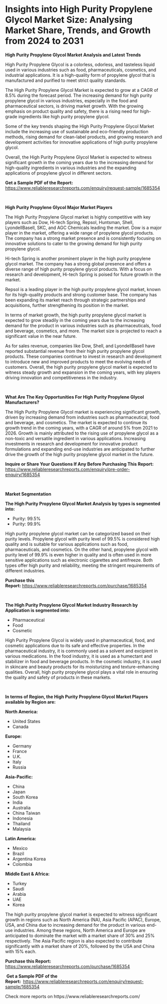 <p><h1>Insights into High Purity Propylene Glycol Market Size: Analysing Market Share, Trends, and Growth from 2024 to 2031</h1></p><p><strong>High Purity Propylene Glycol Market Analysis and Latest Trends</strong></p>
<p><p>High Purity Propylene Glycol is a colorless, odorless, and tasteless liquid used in various industries such as food, pharmaceuticals, cosmetics, and industrial applications. It is a high-quality form of propylene glycol that is manufactured and purified to meet strict quality standards.</p><p>The High Purity Propylene Glycol Market is expected to grow at a CAGR of 8.5% during the forecast period. The increasing demand for high purity propylene glycol in various industries, especially in the food and pharmaceutical sectors, is driving market growth. With the growing emphasis on product quality and safety, there is a rising need for high-grade ingredients like high purity propylene glycol.</p><p>Some of the key trends shaping the High Purity Propylene Glycol Market include the increasing use of sustainable and eco-friendly production methods, rising demand for clean-label products, and growing research and development activities for innovative applications of high purity propylene glycol.</p><p>Overall, the High Purity Propylene Glycol Market is expected to witness significant growth in the coming years due to the increasing demand for high-quality ingredients in various industries and the expanding applications of propylene glycol in different sectors.</p></p>
<p><strong>Get a Sample PDF of the Report:&nbsp;</strong> <a href="https://www.reliableresearchreports.com/enquiry/request-sample/1685354">https://www.reliableresearchreports.com/enquiry/request-sample/1685354</a></p>
<p>&nbsp;</p>
<p><strong>High Purity Propylene Glycol Major Market Players</strong></p>
<p><p>The High Purity Propylene Glycol market is highly competitive with key players such as Dow, Hi-tech Spring, Repsol, Huntsman, Shell, LyondellBasell, SKC, and AGC Chemicals leading the market. Dow is a major player in the market, offering a wide range of propylene glycol products. The company has a strong market presence and is consistently focusing on innovative solutions to cater to the growing demand for high purity propylene glycol.</p><p>Hi-tech Spring is another prominent player in the high purity propylene glycol market. The company has a strong global presence and offers a diverse range of high purity propylene glycol products. With a focus on research and development, Hi-tech Spring is poised for future growth in the market.</p><p>Repsol is a leading player in the high purity propylene glycol market, known for its high-quality products and strong customer base. The company has been expanding its market reach through strategic partnerships and acquisitions, further strengthening its position in the market.</p><p>In terms of market growth, the high purity propylene glycol market is expected to grow steadily in the coming years due to the increasing demand for the product in various industries such as pharmaceuticals, food and beverage, cosmetics, and more. The market size is projected to reach a significant value in the near future.</p><p>As for sales revenue, companies like Dow, Shell, and LyondellBasell have reported substantial revenue from their high purity propylene glycol products. These companies continue to invest in research and development to introduce new and improved products to meet the evolving needs of customers. Overall, the high purity propylene glycol market is expected to witness steady growth and expansion in the coming years, with key players driving innovation and competitiveness in the industry.</p></p>
<p>&nbsp;</p>
<p><strong>What Are The Key Opportunities For High Purity Propylene Glycol Manufacturers?</strong></p>
<p><p>The High Purity Propylene Glycol market is experiencing significant growth, driven by increasing demand from industries such as pharmaceutical, food and beverage, and cosmetics. The market is expected to continue its growth trend in the coming years, with a CAGR of around 5% from 2021 to 2026. Growth is mainly attributed to the rising use of propylene glycol as a non-toxic and versatile ingredient in various applications. Increasing investments in research and development for innovative product formulations and expanding end-use industries are anticipated to further drive the growth of the high purity propylene glycol market in the future.</p></p>
<p><strong>Inquire or Share Your Questions If Any Before Purchasing This Report:</strong> <a href="https://www.reliableresearchreports.com/enquiry/pre-order-enquiry/1685354">https://www.reliableresearchreports.com/enquiry/pre-order-enquiry/1685354</a></p>
<p>&nbsp;</p>
<p><strong>Market Segmentation</strong></p>
<p><strong>The High Purity Propylene Glycol Market Analysis by types is segmented into:</strong></p>
<p><ul><li>Purity: 99.5%</li><li>Purity: 99.9%</li></ul></p>
<p><p>High purity propylene glycol market can be categorized based on their purity levels. Propylene glycol with purity level of 99.5% is considered high quality and is suitable for various applications such as food, pharmaceuticals, and cosmetics. On the other hand, propylene glycol with purity level of 99.9% is even higher in quality and is often used in more sensitive applications such as electronic cigarettes and antifreeze. Both types offer high purity and reliability, meeting the stringent requirements of different industries.</p></p>
<p><strong>Purchase this Report:&nbsp;</strong><a href="https://www.reliableresearchreports.com/purchase/1685354">https://www.reliableresearchreports.com/purchase/1685354</a></p>
<p>&nbsp;</p>
<p><strong>The High Purity Propylene Glycol Market Industry Research by Application is segmented into:</strong></p>
<p><ul><li>Pharmaceutical</li><li>Food</li><li>Cosmetic</li></ul></p>
<p><p>High Purity Propylene Glycol is widely used in pharmaceutical, food, and cosmetic applications due to its safe and effective properties. In the pharmaceutical industry, it is commonly used as a solvent and excipient in various medications. In the food industry, it is used as a humectant and stabilizer in food and beverage products. In the cosmetic industry, it is used in skincare and beauty products for its moisturizing and texture-enhancing qualities. Overall, high purity propylene glycol plays a vital role in ensuring the quality and safety of products in these markets.</p></p>
<p>&nbsp;</p>
<p><strong>In terms of Region, the High Purity Propylene Glycol Market Players available by Region are:</strong></p>
<p>
    <p> <strong> North America: </strong>
        <ul>
            <li>United States</li>
            <li>Canada</li>
        </ul>
        </p> 
    <p> <strong> Europe: </strong>
        <ul>
            <li>Germany</li>
            <li>France</li>
            <li>U.K.</li>
            <li>Italy</li>
            <li>Russia</li>
        </ul>
        </p> 
    <p> <strong> Asia-Pacific: </strong>
        <ul>
            <li>China</li>
            <li>Japan</li>
            <li>South Korea</li>
            <li>India</li>
            <li>Australia</li>
            <li>China Taiwan</li>
            <li>Indonesia</li>
            <li>Thailand</li>
            <li>Malaysia</li>
        </ul>
        </p> 
    <p> <strong> Latin America: </strong>
        <ul>
            <li>Mexico</li>
            <li>Brazil</li>
            <li>Argentina Korea</li>
            <li>Colombia</li>
        </ul>
        </p> 
    <p> <strong> Middle East & Africa: </strong>
        <ul>
            <li>Turkey</li>
            <li>Saudi</li>
            <li>Arabia</li>
            <li>UAE</li>
            <li>Korea</li>
        </ul>
    </p>
    </p>
<p><p>The high purity propylene glycol market is expected to witness significant growth in regions such as North America (NA), Asia Pacific (APAC), Europe, USA, and China due to increasing demand for the product in various end-use industries. Among these regions, North America and Europe are anticipated to dominate the market with a market share of 30% and 25% respectively. The Asia Pacific region is also expected to contribute significantly with a market share of 20%, followed by the USA and China with 15% each.</p></p>
<p><strong>Purchase this Report: </strong><a href="https://www.reliableresearchreports.com/purchase/1685354">https://www.reliableresearchreports.com/purchase/1685354</a></p>
<p>&nbsp;<strong>Get a Sample PDF of the Report:&nbsp;&nbsp;</strong><a href="https://www.reliableresearchreports.com/enquiry/request-sample/1685354">https://www.reliableresearchreports.com/enquiry/request-sample/1685354</a></p>
<p><strong></strong></p>
<p>Check more reports on https://www.reliableresearchreports.com/</p>